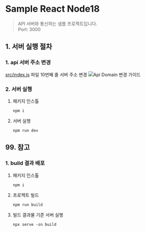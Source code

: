 # Sample React Node18
> API 서버와 통신하는 샘플 프로젝트입니다.  
> Port: 3000

## 1. 서버 실행 절차
### 1. api 서버 주소 변경
[src/index.js](src/index.js) 파일 10번째 줄 서버 주소 변경
![Api Domain 변경 가이드](https://github.com/idean3885/sample-react-node18/assets/43669379/6f49e84e-0690-4940-a82b-0a4a476ea402)

### 2. 서버 실행
1. 패키지 인스톨
   ```
   npm i
   ```
2. 서버 실행
   ```
   npm run dev
   ```

## 99. 참고
### 1. build 결과 배포
1. 패키지 인스톨
   ```
   npm i
   ```
2. 프로젝트 빌드
   ```
   npm run build
   ```
3. 빌드 결과물 기준 서버 실행
   ```
   npx serve -sn build
   ```


